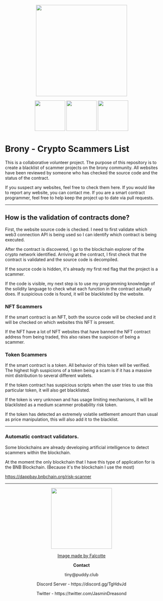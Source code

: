 <p align="center">
<img src="https://github.com/JasminDreasond/Brony-Crypto-Scammers/blob/main/img/68747470733a2f2f63646e2e70756464792e636c75622f74696e797761676661737465722e706e67.png?raw=true" height="300px">
</p>

<p align="center">
<img src="https://github.com/JasminDreasond/Brony-Crypto-Scammers/blob/main/img/68747470733a2f2f63646e2e70756464792e636c75622f696d672f63727970746f69636f6e732f747275737477616c6c65742f626c6f636b636861696e732f657468657265756d2f696e666f2f6c6f676f2e706e67.png?raw=true" height="100px"> <img src="https://github.com/JasminDreasond/Brony-Crypto-Scammers/blob/main/img/68747470733a2f2f63646e2e70756464792e636c75622f696d672f63727970746f69636f6e732f747275737477616c6c65742f626c6f636b636861696e732f706f6c79676f6e2f696e666f2f6c6f676f2e706e67.png?raw=true" height="100px"> <img src="https://github.com/JasminDreasond/Brony-Crypto-Scammers/blob/main/img/68747470733a2f2f63646e2e70756464792e636c75622f696d672f63727970746f69636f6e732f747275737477616c6c65742f626c6f636b636861696e732f736d617274636861696e2f696e666f2f6c6f676f2e706e67.png?raw=true" height="100px">
</p>

# Brony - Crypto Scammers List

This is a collaborative volunteer project. The purpose of this repository is to create a blacklist of scammer projects on the brony community. All websites have been reviewed by someone who has checked the source code and the status of the contract.

If you suspect any websites, feel free to check them here. If you would like to report any website, you can contact me.
If you are a smart contract programmer, feel free to help keep the project up to date via pull requests.

<hr/>

## How is the validation of contracts done?

First, the website source code is checked. I need to first validate which web3 connection API is being used so I can identify which contract is being executed.

After the contract is discovered, I go to the blockchain explorer of the crypto network identified. Arriving at the contract, I first check that the contract is validated and the source code is decompiled.

If the source code is hidden, it's already my first red flag that the project is a scammer.

If the code is visible, my next step is to use my programming knowledge of the solidity language to check what each function in the contract actually does. If suspicious code is found, it will be blacklisted by the website.

### NFT Scammers
If the smart contract is an NFT, both the source code will be checked and it will be checked on which websites this NFT is present.

If the NFT have a lot of NFT websites that have banned the NFT contract address from being traded, this also raises the suspicion of being a scammer.

### Token Scammers
If the smart contract is a token. All behavior of this token will be verified. The highest high suspicions of a token being a scam is if it has a massive mint distribution to several different wallets.

If the token contract has suspicious scripts when the user tries to use this particular token, it will also get blacklisted.

If the token is very unknown and has usage limiting mechanisms, it will be blacklisted as a medium scammer probability risk token.

If the token has detected an extremely volatile settlement amount than usual as price manipulation, this will also add it to the blacklist.

<hr/>

### Automatic contract validators.

Some blockchains are already developing artificial intelligence to detect scammers within the blockchain. 

At the moment the only blockchain that I have this type of application for is the BNB Blockchain. (Because it's the blockchain I use the most)

https://dappbay.bnbchain.org/risk-scanner

<hr/>

<p align="center">
<img src="https://github.com/JasminDreasond/Brony-Crypto-Scammers/blob/main/img/d8cuqhm-af85933d-4ad4-4bfb-aec6-8087bd0a6b50.png?raw=true" height="200px">
</p>
<p align="center">
<a href="https://www.deviantart.com/falcotte/art/Mail-Derpy-Hooves-Yosemite-Ponified-Icon-505318810">Image made by Falcotte</a>
</p>

<p align="center">
<strong>
Contact
</strong>
</p>

<p align="center">
tiny@puddy.club
</p>

<p align="center">
Discord Server - https://discord.gg/TgHdvJd
</p>

<p align="center">
Twitter - https://twitter.com/JasminDreasond
</p>
